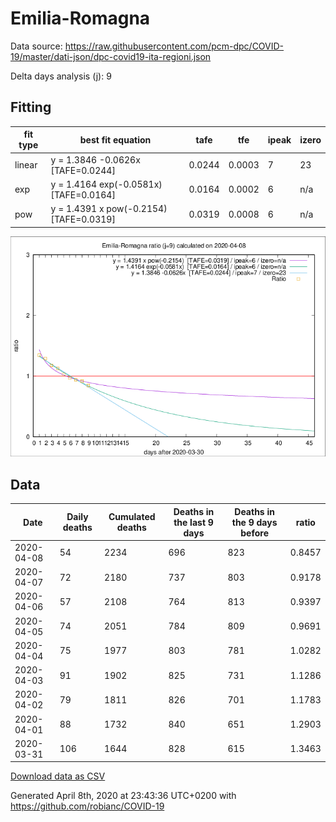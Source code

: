# Emilia-Romagna

Data source: https://raw.githubusercontent.com/pcm-dpc/COVID-19/master/dati-json/dpc-covid19-ita-regioni.json

Delta days analysis (j): 9

## Fitting 
|fit type|best fit equation|tafe|tfe|ipeak|izero|
|-------|-----|--------|------|---|---|
|linear|y = 1.3846 -0.0626x  [TAFE=0.0244]|0.0244|0.0003|7|23|
|exp|y = 1.4164 exp(-0.0581x)  [TAFE=0.0164]|0.0164|0.0002|6|n/a|
|pow|y = 1.4391 x pow(-0.2154)  [TAFE=0.0319]|0.0319|0.0008|6|n/a|

![Plot](COVID-19_emilia-romagna_j9_2020-04-08.png)

## Data
|Date|Daily deaths|Cumulated deaths|Deaths in the last 9 days|Deaths in the 9 days before|ratio|
|----|----------|-----------|-------|--------------------|-----|
|2020-04-08|54|2234|696|823|0.8457|
|2020-04-07|72|2180|737|803|0.9178|
|2020-04-06|57|2108|764|813|0.9397|
|2020-04-05|74|2051|784|809|0.9691|
|2020-04-04|75|1977|803|781|1.0282|
|2020-04-03|91|1902|825|731|1.1286|
|2020-04-02|79|1811|826|701|1.1783|
|2020-04-01|88|1732|840|651|1.2903|
|2020-03-31|106|1644|828|615|1.3463|

[Download data as CSV](COVID-19_emilia-romagna_j9_2020-04-08.csv)

Generated April 8th, 2020 at 23:43:36 UTC+0200 with https://github.com/robianc/COVID-19
